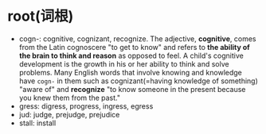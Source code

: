 # root(词根)

- cogn-: cognitive, cognizant, recognize. The adjective, **cognitive**, comes from the Latin cognoscere "to get to know" and refers to **the ability of the brain to think and reason** as opposed to feel. A child's cognitive development is the growth in his or her ability to think and solve problems. Many English words that involve knowing and knowledge have `cogn-` in them such as cognizant(=having knowledge of something) "aware of" and **recognize** "to know someone in the present because you knew them from the past."
- gress: digress, progress, ingress, egress
- jud: judge, prejudge, prejudice
- stall: install


